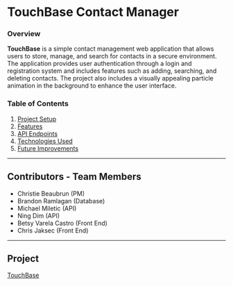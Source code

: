 # TouchBase Contact Manager

### Overview
**TouchBase** is a simple contact management web application that allows users to store, manage, and search for contacts in a secure environment. The application provides user authentication through a login and registration system and includes features such as adding, searching, and deleting contacts. The project also includes a visually appealing particle animation in the background to enhance the user interface.

### Table of Contents
1. [Project Setup](#project-setup)
2. [Features](#features)
3. [API Endpoints](#api-endpoints)
4. [Technologies Used](#technologies-used)
5. [Future Improvements](#future-improvements)

---
## Contributors - Team Members 

- Christie Beaubrun (PM)
- Brandon Ramlagan (Database)
- Michael Miletic (API)
- Ning Dim (API)
- Betsy Varela Castro (Front End)
- Chris Jaksec (Front End)

---
## Project
[TouchBase](http://cop4331-13.xyz/index.html)




